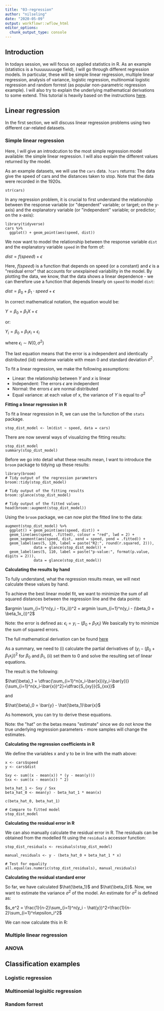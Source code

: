 ```yaml
---
title: "03-regression"
author: "nilseling"
date: "2020-05-09"
output: workflowr::wflow_html
editor_options:
  chunk_output_type: console
---
```


## Introduction

In todays session, we will focus on applied statistics in R. 
As an example (statistics is a huuuuuuuuge field), I will go through different regression models.
In particular, these will be simple linear regression, multiple linear regression, analysis of variance, logistic regression, multinomial logistic regression and random forrest (as popular non-parametric regression example).
I will also try to explain the underlying mathematical derivations to some extend.
This tutorial is heavily based on the instructions [here](https://daviddalpiaz.github.io/appliedstats/).

## Linear regression

In the first section, we will discuss linear regression problems using two different car-related datasets.

### Simple linear regression

Here, I will give an introdcution to the most simple regression model available: the simple linear regression.
I will also explain the different values returned by the model.

As an example datasets, we will use the `cars` data.
`?cars` returns: The data give the speed of cars and the distances taken to stop. Note that the data were recorded in the 1920s.

```{r cars-data}
str(cars)
```

In any regression problem, it is crucial to first understand the relationship between the response variable (or "dependent" variable; or target; on the y-axis) and the explanatory variable (or "independent" variable; or predictor; on the x-axis):

```{r}
library(tidyverse)
cars %>% 
  ggplot() + geom_point(aes(speed, dist))
```

We now want to model the relationship between the response variable `dist` and the explanatory variable `speed` in the form of:

$dist = f(speed) + \epsilon$

Here, $f(speed)$ is a function that depends on speed (or a constant) and $\epsilon$ is a "residual error" that accounts for unexplained variability in the model.
By plotting the data, we know, that the data shows a linear dependence - we can therefore use a function that depends linearly on `speed` to model `dist`:

$dist = \beta_0 + \beta_1 \cdot speed + \epsilon$

In correct mathematical notation, the equation would be:

$Y = \beta_0 + \beta_1 X + \epsilon$

or:

$Y_i = \beta_0 + \beta_1 x_i + \epsilon_i$

where $\epsilon_i \sim N(0, \sigma^2)$

The last equation means that the error is a independent and identically distributed (iid) randomw variable with mean 0 and standard deviation $\sigma^2$.

To fit a linear regression, we make the following assumptions:

* Linear: the relationship between $Y$ and $x$ is linear
* Independent: The errors $\epsilon$ are independent
* Normal: the errors $\epsilon$ are normal distributed
* Equal variance: at each value of x, the variance of $Y$ is equal to $\sigma^2$

**Fitting a linear regression in R**

To fit a linear regression in R, we can use the `lm` function of the `stats` package.

```{r fit-cars}
stop_dist_model <- lm(dist ~ speed, data = cars)
```

There are now several ways of visualizing the fitting results:

```{r show-results}
stop_dist_model
summary(stop_dist_model)
```

Before we go into detail what these results mean, I want to introduce the `broom` package to tidying up these results:

```{r broom-tidy}
library(broom)
# Tidy output of the regression parameters
broom::tidy(stop_dist_model)

# Tidy output of the fitting results
broom::glance(stop_dist_model)

# Tidy output of the fitted values
head(broom::augment(stop_dist_model))
```

Using the `broom` package, we can now plot the fitted line to the data:

```{r plot-lm}
augment(stop_dist_model) %>%
  ggplot() + geom_point(aes(speed, dist)) +
  geom_line(aes(speed, .fitted), colour = "red", lwd = 2) + 
  geom_segment(aes(speed, dist, xend = speed, yend = .fitted)) +
  geom_label(aes(5, 120, label = paste("R2:", round(r.squared, 2))), 
             data = glance(stop_dist_model)) +
  geom_label(aes(5, 110, label = paste("p-value:", format(p.value, digits = 2))), 
             data = glance(stop_dist_model)) 
```

**Calculating the results by hand**

To fully understand, what the regression results mean, we will next calculate these values by hand.

To achieve the best linear model fit, we want to minimize the sum of all squared distances between the regression line and the data points:

$argmin \sum_{i=1}^n(y_i - f(x_i))^2 = argmin \sum_{i=1}^n(y_i - (\beta_0 + \beta_1x_i))^2$

Note: the error is defined as: $\epsilon_i = y_i - (\beta_0 + \beta_1x_i)$
We basically try to minimize the sum of squared errors.

The full mathematical derivation can be found [here](https://daviddalpiaz.github.io/appliedstats/simple-linear-regression.html)

As a summary, we need to (i) calculate the partial derivatives of $(y_i - (\beta_0 + \beta_1x_i))^2$ for $\beta_0$ and $\beta_1$, (ii) set them to 0 and solve the resulting set of linear equations.

The result is the following:

$\hat{\beta}_1 = \dfrac{\sum_{i=1}^n(x_i-\bar{x})(y_i-\bar{y})}{\sum_{i=1}^n(x_i-\bar{x})^2}=\dfrac{S_{xy}}{S_{xx}}$

and

$\hat{\beta}_0 = \bar{y} - \hat{\beta_1}\bar{x}$

As homework, you can try to derive these equations.

Note: the "hat" on the betas means "estimate" since we do not know the true underlying regression parameters - more samples will change the estimates.

**Calculating the regression coefficients in R**

We define the variables x and y to be in line with the math above:

```{r regression-coefficients}
x <- cars$speed
y <- cars$dist

Sxy <- sum((x - mean(x)) * (y - mean(y)))
Sxx <- sum((x - mean(x)) ^ 2)

beta_hat_1 <- Sxy / Sxx
beta_hat_0 <- mean(y) - beta_hat_1 * mean(x)

c(beta_hat_0, beta_hat_1)

# Compare to fitted model
stop_dist_model
```

**Calculating the residual error in R**

We can also manually calculate the residual error in R.
The residuals can be obtained from the modelled fit using the `residuals` accessor function:

```{r residual-error}
stop_dist_residuals <- residuals(stop_dist_model)

manual_residuals <- y - (beta_hat_0 + beta_hat_1 * x)

# Test for equality
all.equal(as.numeric(stop_dist_residuals), manual_residuals)
```

**Calculating the residual standard error**

So far, we have calculated $\hat{\beta_1}$ and $\hat{\beta_0}$.
Now, we want to estimate the variance $\sigma^2$ of the model.
An estimate for $\sigma^2$ is defined as:

$s_e^2 = \frac{1}{n-2}\sum_{i=1}^n(y_i - \hat{y})^2=\frac{1}{n-2}\sum_{i=1}^n\epsilon_i^2$


We can now calculate this in R:






### Multiple linear regression

### ANOVA

## Classification examples

### Logistic regression

### Multinomial logisitic regression

### Random forrest

```{r}

```

